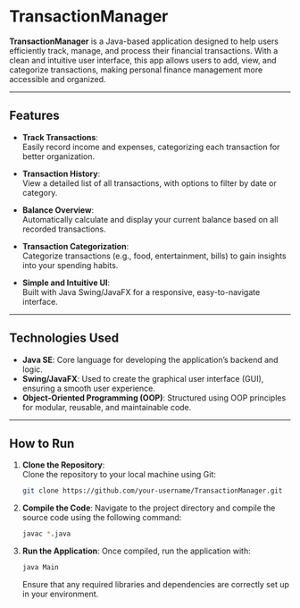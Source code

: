 # TransactionManager

**TransactionManager** is a Java-based application designed to help users efficiently track, manage, and process their financial transactions. With a clean and intuitive user interface, this app allows users to add, view, and categorize transactions, making personal finance management more accessible and organized.

---

## Features

- **Track Transactions**:  
  Easily record income and expenses, categorizing each transaction for better organization.  

- **Transaction History**:  
  View a detailed list of all transactions, with options to filter by date or category.  

- **Balance Overview**:  
  Automatically calculate and display your current balance based on all recorded transactions.  

- **Transaction Categorization**:  
  Categorize transactions (e.g., food, entertainment, bills) to gain insights into your spending habits.  

- **Simple and Intuitive UI**:  
  Built with Java Swing/JavaFX for a responsive, easy-to-navigate interface.  

---

## Technologies Used

- **Java SE**: Core language for developing the application’s backend and logic.  
- **Swing/JavaFX**: Used to create the graphical user interface (GUI), ensuring a smooth user experience.  
- **Object-Oriented Programming (OOP)**: Structured using OOP principles for modular, reusable, and maintainable code.  

---

## How to Run

1. **Clone the Repository**:  
   Clone the repository to your local machine using Git:  
   ```bash
   git clone https://github.com/your-username/TransactionManager.git
   ```

2. **Compile the Code**:
   Navigate to the project directory and compile the source code using the following command:
   ```bash
   javac *.java
   ```
   
3. **Run the Application**:
   Once compiled, run the application with:
   ```bash
   java Main
   ```
   Ensure that any required libraries and dependencies are correctly set up in your environment.
